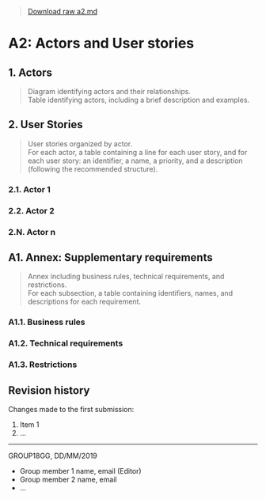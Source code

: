 > [Download raw a2.md](uploads/e438b7ffbc179dbcb28b0ae67536293e/a2.md)

# A2: Actors and User stories

## 1. Actors

> Diagram identifying actors and their relationships.  
> Table identifying actors, including a brief description and examples.

## 2. User Stories

> User stories organized by actor.  
> For each actor, a table containing a line for each user story, and for each user story: an identifier, a name, a priority, and a description (following the recommended structure).

### 2.1. Actor 1

### 2.2. Actor 2

### 2.N. Actor n

## A1. Annex: Supplementary requirements

> Annex including business rules, technical requirements, and restrictions.  
> For each subsection, a table containing identifiers, names, and descriptions for each requirement.

### A1.1. Business rules

### A1.2. Technical requirements

### A1.3. Restrictions

## Revision history

Changes made to the first submission:
1. Item 1
1. ...

***
GROUP18GG, DD/MM/2019

* Group member 1 name, email (Editor)
* Group member 2 name, email
* ...